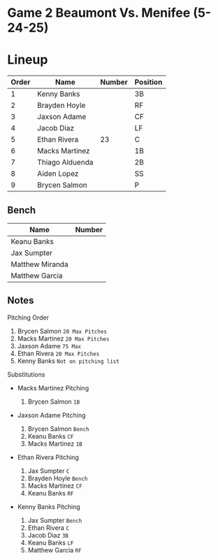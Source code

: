 # Game 2 Beaumont Vs. Menifee (5-24-25)

# Lineup

| Order | Name            | Number   | Position |
| ------| ----------------| ---------| ---------|
| 1     | Kenny Banks     |          | 3B       |
| 2     | Brayden Hoyle   |          | RF       |
| 3     | Jaxson Adame    |          | CF       |
| 4     | Jacob Diaz      |          | LF       |
| 5     | Ethan Rivera    | 23       | C        |
| 6     | Macks Martinez  |          | 1B       |
| 7     | Thiago Alduenda |          | 2B       |
| 8     | Aiden Lopez     |          | SS       |
| 9     | Brycen Salmon   |          |  P       |


## Bench

| Name             | Number   |
| -----------------| ---------|
| Keanu Banks      |          |
| Jax Sumpter      |          |
| Matthew Miranda  |          |
| Matthew Garcia   |          |


## Notes

Pitching Order

1. Brycen Salmon `20 Max Pitches`
2. Macks Martinez `20 Max Pitches`
3. Jaxson Adame `75 Max`
4. Ethan Rivera `20 Max Pitches`
5. Kenny Banks `Not on pitching list`

Substitutions

- Macks Martinez Pitching

	1. Brycen Salmon `1B`
	   
- Jaxson Adame Pitching

	1. Brycen Salmon `Bench`
	2.  Keanu Banks `CF`
	3.  Macks Martinez `1B`
	
- Ethan Rivera Pitching

	1. Jax Sumpter `C`
	2. Brayden Hoyle `Bench`
	3. Macks Martinez `CF`
	4. Keanu Banks `RF`
 
-  Kenny Banks Pitching

	1. Jax Sumpter `Bench`
	2. Ethan Rivera `C`
	3. Jacob Diaz `3B`
	4. Keanu Banks `LF`
	5. Matthew Garcia `RF`





